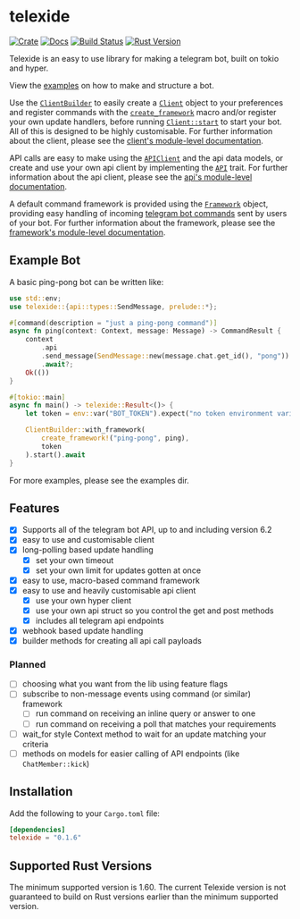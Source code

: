 # telexide

[![Crate](https://img.shields.io/crates/v/telexide?style=flat-square)](https://crates.io/crates/telexide)
[![Docs](https://docs.rs/telexide/badge.svg)](https://docs.rs/telexide)
[![Build Status](https://img.shields.io/endpoint.svg?url=https%3A%2F%2Factions-badge.atrox.dev%2Fcallieve%2Ftelexide%2Fbadge&style=flat-square)](https://actions-badge.atrox.dev/callieve/telexide/goto)
[![Rust Version](https://img.shields.io/badge/rust-1.46.0+-93450a.svg?style=flat-square)](https://blog.rust-lang.org/2020/01/30/Rust-1.46.0.html)

Telexide is an easy to use library for making a telegram bot, built on tokio and hyper.

View the [examples] on how to make and structure a bot.

Use the [`ClientBuilder`] to easily create a [`Client`] object to your
preferences and register commands with the [`create_framework`] macro and/or
register your own update handlers, before running [`Client::start`] to start
your bot. All of this is designed to be highly customisable. For further
information about the client, please see the [client's module-level
documentation][client].

API calls are easy to make using the [`APIClient`] and the api data models,
or create and use your own api client by implementing the [`API`] trait. For
further information about the api client, please see the [api's module-level
documentation][api].

A default command framework is provided using the [`Framework`] object,
providing easy handling of incoming [telegram bot commands][tg_commands]
sent by users of your bot. For further information about the framework,
please see the [framework's module-level documentation][framework].

## Example Bot

A basic ping-pong bot can be written like:

```rust
use std::env;
use telexide::{api::types::SendMessage, prelude::*};

#[command(description = "just a ping-pong command")]
async fn ping(context: Context, message: Message) -> CommandResult {
    context
        .api
        .send_message(SendMessage::new(message.chat.get_id(), "pong"))
        .await?;
    Ok(())
}

#[tokio::main]
async fn main() -> telexide::Result<()> {
    let token = env::var("BOT_TOKEN").expect("no token environment variable set");

    ClientBuilder::with_framework(
        create_framework!("ping-pong", ping),
        token
    ).start().await
}
```

For more examples, please see the examples dir.

## Features

- [x] Supports all of the telegram bot API, up to and including version 6.2
- [x] easy to use and customisable client
- [x] long-polling based update handling
  - [x] set your own timeout
  - [x] set your own limit for updates gotten at once
- [x] easy to use, macro-based command framework
- [x] easy to use and heavily customisable api client
  - [x] use your own hyper client
  - [x] use your own api struct so you control the get and post methods
  - [x] includes all telegram api endpoints
- [x] webhook based update handling
- [x] builder methods for creating all api call payloads

### Planned

- [ ] choosing what you want from the lib using feature flags
- [ ] subscribe to non-message events using command (or similar) framework
  - [ ] run command on receiving an inline query or answer to one
  - [ ] run command on receiving a poll that matches your requirements
- [ ] wait_for style Context method to wait for an update matching your criteria
- [ ] methods on models for easier calling of API endpoints (like `ChatMember::kick`)

## Installation

Add the following to your `Cargo.toml` file:

```toml
[dependencies]
telexide = "0.1.6"
```

## Supported Rust Versions

The minimum supported version is 1.60. The current Telexide version is not guaranteed to build on Rust versions earlier than the minimum supported version.

[examples]: https://github.com/callieve/telexide/blob/master/examples
[client]: https://docs.rs/telexide/*/telexide/client/index.html
[`clientbuilder`]: https://docs.rs/telexide/*/telexide/client/struct.ClientBuilder.html
[`client`]: https://docs.rs/telexide/*/telexide/client/struct.Client.html
[`client::start`]: https://docs.rs/telexide/*/telexide/client/struct.Client.html#method.start
[`apiclient`]: https://docs.rs/telexide/*/telexide/api/struct.APIClient.html
[`api`]: https://docs.rs/telexide/*/telexide/api/trait.API.html
[api]: https://docs.rs/telexide/*/telexide/api/index.html
[`create_framework`]: https://docs.rs/telexide/*/telexide/macro.create_framework.html
[tg_commands]: https://core.telegram.org/bots#commands
[`framework`]: https://docs.rs/telexide/*/telexide/framework/struct.Framework.html
[framework]: https://docs.rs/telexide/*/telexide/framework/index.html
